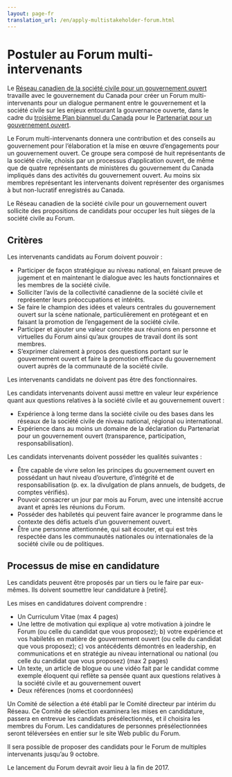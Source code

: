 ```yaml
---
layout: page-fr
translation_url: /en/apply-multistakeholder-forum.html
---
```

# Postuler au Forum multi-intervenants

Le [Réseau canadien de la société civile pour un gouvernement ouvert](http://www.opengovdialogue.ca/fr/) travaille avec le gouvernement du Canada pour créer un Forum multi-intervenants pour un dialogue permanent entre le gouvernement et la société civile sur les enjeux entourant la gouvernance ouverte, dans le cadre du [troisième Plan biannuel du Canada](http://ouvert.canada.ca/fr/contenu/troisieme-plan-biannuel-partenariat-gouvernement-ouvert) pour le [Partenariat pour un gouvernement ouvert](https://www.opengovpartnership.org/).

Le Forum multi-intervenants donnera une contribution et des conseils au gouvernement pour l’élaboration et la mise en œuvre d’engagements pour un gouvernement ouvert. Ce groupe sera composé de huit représentants de la société civile, choisis par un processus d’application ouvert, de même que de quatre représentants de ministères du gouvernement du Canada impliqués dans des activités du gouvernement ouvert. Au moins six membres représentant les intervenants doivent représenter des organismes à but non-lucratif enregistrés au Canada.

Le Réseau canadien de la société civile pour un gouvernement ouvert sollicite des propositions de candidats pour occuper les huit sièges de la société civile au Forum.

## Critères

Les intervenants candidats au Forum doivent pouvoir :

* Participer de façon stratégique au niveau national, en faisant preuve de jugement et en maintenant le dialogue avec les hauts fonctionnaires et les membres de la société civile.
* Solliciter l’avis de la collectivité canadienne de la société civile et représenter leurs préoccupations et intérêts.
* Se faire le champion des idées et valeurs centrales du gouvernement ouvert sur la scène nationale, particulièrement en protégeant et en faisant la promotion de l’engagement de la société civile.
* Participer et ajouter une valeur concrète aux réunions en personne et virtuelles du Forum ainsi qu’aux groupes de travail dont ils sont membres.
* S’exprimer clairement à propos des questions portant sur le gouvernement ouvert et faire la promotion efficace du gouvernement ouvert auprès de la communauté de la société civile.

Les intervenants candidats ne doivent pas être des fonctionnaires.

Les candidats intervenants doivent aussi mettre en valeur leur expérience quant aux questions relatives à la société civile et au gouvernement ouvert :

* Expérience à long terme dans la société civile ou des bases dans les réseaux de la société civile de niveau national, régional ou international.
* Expérience dans au moins un domaine de la déclaration du Partenariat pour un gouvernement ouvert (transparence, participation, responsabilisation).

Les candidats intervenants doivent posséder les qualités suivantes :

* Être capable de vivre selon les principes du gouvernement ouvert en possédant un haut niveau d’ouverture, d’intégrité et de responsabilisation (p. ex. la divulgation de plans annuels, de budgets, de comptes vérifiés).
* Pouvoir consacrer un jour par mois au Forum, avec une intensité accrue avant et après les réunions du Forum.
* Posséder des habiletés qui peuvent faire avancer le programme dans le contexte des défis actuels d’un gouvernement ouvert.
* Être une personne attentionnée, qui sait écouter, et qui est très respectée dans les communautés nationales ou internationales de la société civile ou de politiques.

## Processus de mise en candidature

Les candidats peuvent être proposés par un tiers ou le faire par eux-mêmes. Ils doivent soumettre leur candidature à [retiré].

Les mises en candidatures doivent comprendre :

* Un Curriculum Vitae (max 4 pages)
* Une lettre de motivation qui explique a) votre motivation à joindre le Forum (ou celle du candidat que vous proposez); b) votre expérience et vos habiletés en matière de gouvernement ouvert (ou celle du candidat que vous proposez); c) vos antécédents démontrés en leadership, en communications et en stratégie au niveau international ou national (ou celle du candidat que vous proposez) (max 2 pages)
* Un texte, un article de blogue ou une vidéo fait par le candidat comme exemple éloquent qui reflète sa pensée quant aux questions relatives à la société civile et au gouvernement ouvert
* Deux références (noms et coordonnées)

Un Comité de sélection a été établi par le Comité directeur par intérim du Réseau. Ce Comité de sélection examinera les mises en candidature, passera en entrevue les candidats présélectionnés, et il choisira les membres du Forum. Les candidatures de personnes présélectionnées seront téléversées en entier sur le site Web public du Forum.

Il sera possible de proposer des candidats pour le Forum de multiples intervenants jusqu’au 9 octobre.

Le lancement du Forum devrait avoir lieu à la fin de 2017.
